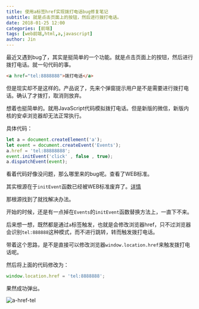 ```yaml
---
title: 使用a标签href实现拨打电话bug修复笔记
subtitle: 就是点击页面上的按钮，然后进行拨打电话。
date: 2018-01-25 12:00
categories: [前端]
tags: [web前端,html,a,javascript]
author: Jin
---
```


最近又遇到bug了，其实是挺简单的一个功能。就是点击页面上的按钮，然后进行拨打电话。就一句代码的事。

```html
<a href="tel:8888888">拨打电话</a>
```

但是现实却不是这样的。产品说了，先来个弹窗提示用户是不是需要进行拨打电话。确认了才拨打，取消则放弃。

<!-- more -->

想着也挺简单的。就用JavaScript代码模拟拨打电话。但是新版的微信，新版内核的安卓浏览器却无法正常执行。

具体代码：

```js
let a = document.createElement('a');
let event = document.createEvent('Events');
a.href = 'tel:88888888';
event.initEvent('click' , false , true);
a.dispatchEvent(event);
```

看着代码好像没问题，那么哪里来的bug呢。查看了WEB标准。

其实根源在于`initEvent`函数已经被WEB标准废弃了。[详情](https://developer.mozilla.org/zh-CN/docs/Web/API/Event/initEvent)


那根源找到了就找解决办法。

开始的时候，还是有一点掉在`Events`的`initEvent`函数替换方法上，一直下不来。

后来想一想，既然都是通过`a`标签触发，也就是会修改浏览器href，只不过浏览器会识别`tel:888888`这种模式，而不进行跳转，转而触发拨打电话。

带着这个思路，是不是直接可以修改浏览器`window.location.href`来触发拨打电话呢。

然后将上面的代码修改为：

```js
window.location.href = 'tel:8888888';
```

果然成功弹出。

![a-href-tel](/images/2018-01-25-a-href-tel/0125_01.jpg)